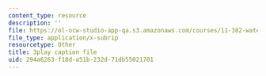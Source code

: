 ```yaml
---
content_type: resource
description: ''
file: https://ol-ocw-studio-app-qa.s3.amazonaws.com/courses/11-382-water-diplomacy-spring-2021/294a6263f18da51b232d71db55021701_brsHU2jA73E.srt
file_type: application/x-subrip
resourcetype: Other
title: 3play caption file
uid: 294a6263-f18d-a51b-232d-71db55021701
---
```

